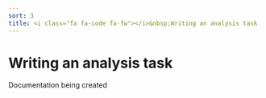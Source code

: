 ```yaml
---
sort: 3
title: <i class="fa fa-code fa-fw"></i>&nbsp;Writing an analysis task
---
```


# Writing an analysis task

Documentation being created
